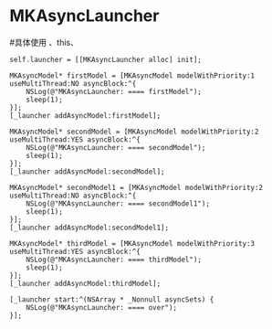 # MKAsyncLauncher


#具体使用
 、this、
 
    self.launcher = [[MKAsyncLauncher alloc] init];
    
    MKAsyncModel* firstModel = [MKAsyncModel modelWithPriority:1 useMultiThread:NO asyncBlock:^{
        NSLog(@"MKAsyncLauncher: ==== firstModel");
        sleep(1);
    }];
    [_launcher addAsyncModel:firstModel];
    
    MKAsyncModel* secondModel = [MKAsyncModel modelWithPriority:2 useMultiThread:YES asyncBlock:^{
        NSLog(@"MKAsyncLauncher: ==== secondModel");
        sleep(1);
    }];
    [_launcher addAsyncModel:secondModel];
    
    MKAsyncModel* secondModel1 = [MKAsyncModel modelWithPriority:2 useMultiThread:NO asyncBlock:^{
        NSLog(@"MKAsyncLauncher: ==== secondModel1");
        sleep(1);
    }];
    [_launcher addAsyncModel:secondModel1];
    
    MKAsyncModel* thirdModel = [MKAsyncModel modelWithPriority:3 useMultiThread:YES asyncBlock:^{
        NSLog(@"MKAsyncLauncher: ==== thirdModel");
        sleep(1);
    }];
    [_launcher addAsyncModel:thirdModel];
    
    [_launcher start:^(NSArray * _Nonnull asyncSets) {
        NSLog(@"MKAsyncLauncher: ==== over");
    }];
